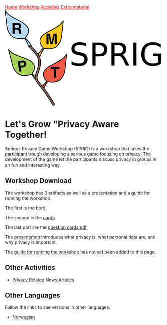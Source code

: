 <style>
nav a{
  color:red;
}
</style>

<nav>
<a  href="https://dagfs.github.io/sprig/)">Home</a>
<a  href="https://dagfs.github.io/sprig/workshop)">Workshop</a>
<a  href="https://dagfs.github.io/sprig/activities)">Activities</a>
<a  href="https://dagfs.github.io/sprig/extra_material)">Extra material</a>
</nav>

<img src="https://github.com/dagfs/sprig/raw/master/img/logo/sprig_logo_500x307.png" >

# Let's Grow "Privacy Aware Together!

Serious Privacy Game Workshop (SPRIG) is a workshop that takes the participant trough developing a serious game focusing on privacy. The development of the game let the participants discuss privacy in groups in an fun and interesting way.

## Workshop Download

The workshop has 3 artifacts as well as a presentation and a guide for running the workshop.

The first is the [bord](https://github.com/dagfs/sprig/raw/master/board.pdf).

The second is the [cards](https://github.com/dagfs/sprig/raw/master/cards.pdf).

The last part are the [question cards.pdf](https://github.com/dagfs/sprig/raw/master/question_cards.pdf)


The [presentation](https://github.com/dagfs/sprig/raw/master/presentation.pdf) introduces what privacy is, what personal data are, and why privacy is important.


The [guide for running the workshop]() has not yet been added to this page.

## Other Activities

* [Privacy Related News Articles](https://dagfs.github.io/sprig/news_articles)

## Other Languages
Follow the links to see versions in other languages.

* [Norwegian]()
